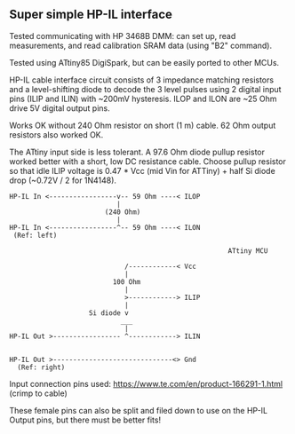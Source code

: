 ## Super simple HP-IL interface

Tested communicating with HP 3468B DMM: can set up, read measurements, and read calibration SRAM data (using "B2" command).

Tested using ATtiny85 DigiSpark, but can be easily ported to other MCUs.

HP-IL cable interface circuit consists of 3 impedance matching resistors and a level-shifting diode to decode the 3 level pulses using 2 digital input pins (ILIP and ILIN) with ~200mV hysteresis.  ILOP and ILON are ~25 Ohm drive 5V digital output pins.

Works OK without 240 Ohm resistor on short (1 m) cable. 62 Ohm output resistors also worked OK.

The ATtiny input side is less tolerant. A 97.6 Ohm diode pullup resistor worked better with a short, low DC resistance cable. Choose pullup resistor so that idle ILIP voltage is 0.47 * Vcc (mid Vin for ATTiny) + half Si diode drop (~0.72V / 2 for 1N4148).

```
HP-IL In <-----------------v-- 59 Ohm ----< ILOP
                           |
                        (240 Ohm)
                           |
HP-IL In <-----------------^-- 59 Ohm ----< ILON
 (Ref: left)

                                                       ATtiny MCU

                             /------------< Vcc
                             |
                          100 Ohm
                             |
                             >------------> ILIP
                             |
                    Si diode v
                            ___
                             |
HP-IL Out >----------------- ^------------> ILIN


HP-IL Out >------------------------------<> Gnd
  (Ref: right)
```


Input connection pins used: https://www.te.com/en/product-166291-1.html (crimp to cable)

These female pins can also be split and filed down to use on the HP-IL Output pins, but there must be better fits!
